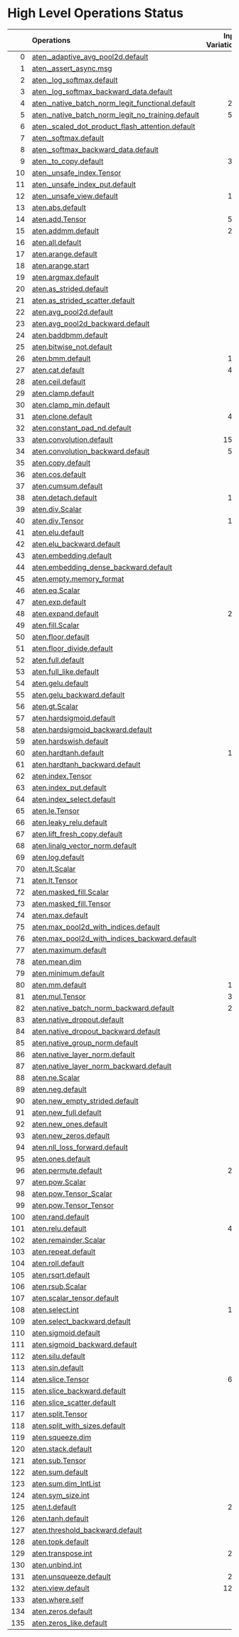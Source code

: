 # High Level Operations Status
|     | Operations                                                                                                           |   Input Variations |   Converted |   Removed |   Fallback | Completed   |   Score |
|----:|:---------------------------------------------------------------------------------------------------------------------|-------------------:|------------:|----------:|-----------:|:------------|--------:|
|   0 | [aten._adaptive_avg_pool2d.default](operations/aten._adaptive_avg_pool2d.default.md)                                 |                  1 |           0 |         1 |          0 | ✅          |    1    |
|   1 | [aten._assert_async.msg](operations/aten._assert_async.msg.md)                                                       |                  1 |           0 |         0 |          0 | ✘           |    0    |
|   2 | [aten._log_softmax.default](operations/aten._log_softmax.default.md)                                                 |                  2 |           1 |         0 |          0 | 🚧          |    0.5  |
|   3 | [aten._log_softmax_backward_data.default](operations/aten._log_softmax_backward_data.default.md)                     |                  1 |           0 |         0 |          0 | ✘           |    0    |
|   4 | [aten._native_batch_norm_legit_functional.default](operations/aten._native_batch_norm_legit_functional.default.md)   |                219 |           0 |         0 |          0 | ✘           |    0    |
|   5 | [aten._native_batch_norm_legit_no_training.default](operations/aten._native_batch_norm_legit_no_training.default.md) |                559 |         559 |         0 |          0 | ✅          |    1    |
|   6 | [aten._scaled_dot_product_flash_attention.default](operations/aten._scaled_dot_product_flash_attention.default.md)   |                 35 |           0 |         0 |          0 | ✘           |    0    |
|   7 | [aten._softmax.default](operations/aten._softmax.default.md)                                                         |                 76 |          51 |         0 |          0 | 🚧          |    0.67 |
|   8 | [aten._softmax_backward_data.default](operations/aten._softmax_backward_data.default.md)                             |                  8 |           0 |         0 |          0 | ✘           |    0    |
|   9 | [aten._to_copy.default](operations/aten._to_copy.default.md)                                                         |                328 |         124 |         3 |          0 | 🚧          |    0.39 |
|  10 | [aten._unsafe_index.Tensor](operations/aten._unsafe_index.Tensor.md)                                                 |                 37 |           0 |         0 |          0 | ✘           |    0    |
|  11 | [aten._unsafe_index_put.default](operations/aten._unsafe_index_put.default.md)                                       |                 18 |           0 |         0 |          0 | ✘           |    0    |
|  12 | [aten._unsafe_view.default](operations/aten._unsafe_view.default.md)                                                 |                133 |         129 |         0 |          0 | 🚧          |    0.97 |
|  13 | [aten.abs.default](operations/aten.abs.default.md)                                                                   |                  2 |           2 |         0 |          0 | ✅          |    1    |
|  14 | [aten.add.Tensor](operations/aten.add.Tensor.md)                                                                     |                594 |         460 |         1 |          0 | 🚧          |    0.78 |
|  15 | [aten.addmm.default](operations/aten.addmm.default.md)                                                               |                289 |         254 |         0 |          0 | 🚧          |    0.88 |
|  16 | [aten.all.default](operations/aten.all.default.md)                                                                   |                  1 |           0 |         0 |          0 | ✘           |    0    |
|  17 | [aten.arange.default](operations/aten.arange.default.md)                                                             |                 43 |           0 |         0 |          0 | ✘           |    0    |
|  18 | [aten.arange.start](operations/aten.arange.start.md)                                                                 |                 25 |           0 |         6 |          0 | 🚧          |    0.24 |
|  19 | [aten.argmax.default](operations/aten.argmax.default.md)                                                             |                  3 |           0 |         0 |          0 | ✘           |    0    |
|  20 | [aten.as_strided.default](operations/aten.as_strided.default.md)                                                     |                 20 |           0 |         0 |          0 | ✘           |    0    |
|  21 | [aten.as_strided_scatter.default](operations/aten.as_strided_scatter.default.md)                                     |                 12 |           0 |         0 |          0 | ✘           |    0    |
|  22 | [aten.avg_pool2d.default](operations/aten.avg_pool2d.default.md)                                                     |                 16 |           0 |         0 |          0 | ✘           |    0    |
|  23 | [aten.avg_pool2d_backward.default](operations/aten.avg_pool2d_backward.default.md)                                   |                  8 |           0 |         0 |          0 | ✘           |    0    |
|  24 | [aten.baddbmm.default](operations/aten.baddbmm.default.md)                                                           |                  3 |           3 |         0 |          0 | ✅          |    1    |
|  25 | [aten.bitwise_not.default](operations/aten.bitwise_not.default.md)                                                   |                  1 |           0 |         0 |          0 | ✘           |    0    |
|  26 | [aten.bmm.default](operations/aten.bmm.default.md)                                                                   |                163 |         113 |         0 |          0 | 🚧          |    0.69 |
|  27 | [aten.cat.default](operations/aten.cat.default.md)                                                                   |                420 |         360 |        11 |          0 | 🚧          |    0.88 |
|  28 | [aten.ceil.default](operations/aten.ceil.default.md)                                                                 |                 14 |           0 |         0 |          0 | ✘           |    0    |
|  29 | [aten.clamp.default](operations/aten.clamp.default.md)                                                               |                 54 |           4 |         0 |          0 | 🚧          |    0.07 |
|  30 | [aten.clamp_min.default](operations/aten.clamp_min.default.md)                                                       |                  9 |           0 |         0 |          0 | ✘           |    0    |
|  31 | [aten.clone.default](operations/aten.clone.default.md)                                                               |                433 |         361 |         0 |          0 | 🚧          |    0.83 |
|  32 | [aten.constant_pad_nd.default](operations/aten.constant_pad_nd.default.md)                                           |                 66 |          16 |         0 |          0 | 🚧          |    0.24 |
|  33 | [aten.convolution.default](operations/aten.convolution.default.md)                                                   |               1552 |        1407 |         0 |          0 | 🚧          |    0.91 |
|  34 | [aten.convolution_backward.default](operations/aten.convolution_backward.default.md)                                 |                570 |           0 |         0 |          0 | ✘           |    0    |
|  35 | [aten.copy.default](operations/aten.copy.default.md)                                                                 |                 12 |           0 |         0 |          0 | ✘           |    0    |
|  36 | [aten.cos.default](operations/aten.cos.default.md)                                                                   |                  3 |           3 |         0 |          0 | ✅          |    1    |
|  37 | [aten.cumsum.default](operations/aten.cumsum.default.md)                                                             |                 10 |           4 |         0 |          0 | 🚧          |    0.4  |
|  38 | [aten.detach.default](operations/aten.detach.default.md)                                                             |                120 |           0 |         0 |          0 | ✘           |    0    |
|  39 | [aten.div.Scalar](operations/aten.div.Scalar.md)                                                                     |                 22 |           0 |         0 |          0 | ✘           |    0    |
|  40 | [aten.div.Tensor](operations/aten.div.Tensor.md)                                                                     |                133 |          91 |         0 |          0 | 🚧          |    0.68 |
|  41 | [aten.elu.default](operations/aten.elu.default.md)                                                                   |                  1 |           1 |         0 |          0 | ✅          |    1    |
|  42 | [aten.elu_backward.default](operations/aten.elu_backward.default.md)                                                 |                  1 |           0 |         0 |          0 | ✘           |    0    |
|  43 | [aten.embedding.default](operations/aten.embedding.default.md)                                                       |                 76 |          53 |         2 |          0 | 🚧          |    0.72 |
|  44 | [aten.embedding_dense_backward.default](operations/aten.embedding_dense_backward.default.md)                         |                  3 |           0 |         0 |          0 | ✘           |    0    |
|  45 | [aten.empty.memory_format](operations/aten.empty.memory_format.md)                                                   |                  2 |           0 |         0 |          0 | ✘           |    0    |
|  46 | [aten.eq.Scalar](operations/aten.eq.Scalar.md)                                                                       |                 13 |          11 |         0 |          0 | 🚧          |    0.85 |
|  47 | [aten.exp.default](operations/aten.exp.default.md)                                                                   |                 13 |           9 |         0 |          0 | 🚧          |    0.69 |
|  48 | [aten.expand.default](operations/aten.expand.default.md)                                                             |                290 |          27 |       126 |          0 | 🚧          |    0.53 |
|  49 | [aten.fill.Scalar](operations/aten.fill.Scalar.md)                                                                   |                  7 |           0 |         0 |          0 | ✘           |    0    |
|  50 | [aten.floor.default](operations/aten.floor.default.md)                                                               |                  2 |           2 |         0 |          0 | ✅          |    1    |
|  51 | [aten.floor_divide.default](operations/aten.floor_divide.default.md)                                                 |                  1 |           0 |         0 |          0 | ✘           |    0    |
|  52 | [aten.full.default](operations/aten.full.default.md)                                                                 |                  7 |           1 |         1 |          0 | 🚧          |    0.29 |
|  53 | [aten.full_like.default](operations/aten.full_like.default.md)                                                       |                  6 |           0 |         0 |          0 | ✘           |    0    |
|  54 | [aten.gelu.default](operations/aten.gelu.default.md)                                                                 |                 54 |          47 |         0 |          0 | 🚧          |    0.87 |
|  55 | [aten.gelu_backward.default](operations/aten.gelu_backward.default.md)                                               |                 10 |           0 |         0 |          0 | ✘           |    0    |
|  56 | [aten.gt.Scalar](operations/aten.gt.Scalar.md)                                                                       |                  3 |           2 |         0 |          0 | 🚧          |    0.67 |
|  57 | [aten.hardsigmoid.default](operations/aten.hardsigmoid.default.md)                                                   |                 15 |          15 |         0 |          0 | ✅          |    1    |
|  58 | [aten.hardsigmoid_backward.default](operations/aten.hardsigmoid_backward.default.md)                                 |                  9 |           0 |         0 |          0 | ✘           |    0    |
|  59 | [aten.hardswish.default](operations/aten.hardswish.default.md)                                                       |                 27 |          27 |         0 |          0 | ✅          |    1    |
|  60 | [aten.hardtanh.default](operations/aten.hardtanh.default.md)                                                         |                112 |         112 |         0 |          0 | ✅          |    1    |
|  61 | [aten.hardtanh_backward.default](operations/aten.hardtanh_backward.default.md)                                       |                 93 |           0 |         0 |          0 | ✘           |    0    |
|  62 | [aten.index.Tensor](operations/aten.index.Tensor.md)                                                                 |                 23 |           0 |         0 |          0 | ✘           |    0    |
|  63 | [aten.index_put.default](operations/aten.index_put.default.md)                                                       |                  3 |           0 |         0 |          0 | ✘           |    0    |
|  64 | [aten.index_select.default](operations/aten.index_select.default.md)                                                 |                  1 |           0 |         0 |          0 | ✘           |    0    |
|  65 | [aten.le.Tensor](operations/aten.le.Tensor.md)                                                                       |                  1 |           0 |         0 |          0 | ✘           |    0    |
|  66 | [aten.leaky_relu.default](operations/aten.leaky_relu.default.md)                                                     |                 13 |          13 |         0 |          0 | ✅          |    1    |
|  67 | [aten.lift_fresh_copy.default](operations/aten.lift_fresh_copy.default.md)                                           |                  1 |           0 |         1 |          0 | ✅          |    1    |
|  68 | [aten.linalg_vector_norm.default](operations/aten.linalg_vector_norm.default.md)                                     |                 11 |           0 |         0 |          0 | ✘           |    0    |
|  69 | [aten.log.default](operations/aten.log.default.md)                                                                   |                  6 |           0 |         0 |          0 | ✘           |    0    |
|  70 | [aten.lt.Scalar](operations/aten.lt.Scalar.md)                                                                       |                  6 |           3 |         0 |          0 | 🚧          |    0.5  |
|  71 | [aten.lt.Tensor](operations/aten.lt.Tensor.md)                                                                       |                  1 |           0 |         0 |          0 | ✘           |    0    |
|  72 | [aten.masked_fill.Scalar](operations/aten.masked_fill.Scalar.md)                                                     |                 27 |          20 |         0 |          0 | 🚧          |    0.74 |
|  73 | [aten.masked_fill.Tensor](operations/aten.masked_fill.Tensor.md)                                                     |                  2 |           1 |         1 |          0 | ✅          |    1    |
|  74 | [aten.max.default](operations/aten.max.default.md)                                                                   |                  1 |           0 |         0 |          0 | ✘           |    0    |
|  75 | [aten.max_pool2d_with_indices.default](operations/aten.max_pool2d_with_indices.default.md)                           |                 45 |          25 |         0 |          0 | 🚧          |    0.56 |
|  76 | [aten.max_pool2d_with_indices_backward.default](operations/aten.max_pool2d_with_indices_backward.default.md)         |                 26 |           0 |         0 |          0 | ✘           |    0    |
|  77 | [aten.maximum.default](operations/aten.maximum.default.md)                                                           |                  4 |           0 |         1 |          0 | 🚧          |    0.25 |
|  78 | [aten.mean.dim](operations/aten.mean.dim.md)                                                                         |                 87 |          84 |         0 |          0 | 🚧          |    0.97 |
|  79 | [aten.minimum.default](operations/aten.minimum.default.md)                                                           |                  6 |           3 |         0 |          0 | 🚧          |    0.5  |
|  80 | [aten.mm.default](operations/aten.mm.default.md)                                                                     |                190 |         139 |         0 |          0 | 🚧          |    0.73 |
|  81 | [aten.mul.Tensor](operations/aten.mul.Tensor.md)                                                                     |                395 |         281 |         1 |          0 | 🚧          |    0.71 |
|  82 | [aten.native_batch_norm_backward.default](operations/aten.native_batch_norm_backward.default.md)                     |                219 |           0 |         0 |          0 | ✘           |    0    |
|  83 | [aten.native_dropout.default](operations/aten.native_dropout.default.md)                                             |                  1 |           0 |         0 |          0 | ✘           |    0    |
|  84 | [aten.native_dropout_backward.default](operations/aten.native_dropout_backward.default.md)                           |                  1 |           0 |         0 |          0 | ✘           |    0    |
|  85 | [aten.native_group_norm.default](operations/aten.native_group_norm.default.md)                                       |                 23 |           0 |         0 |          0 | ✘           |    0    |
|  86 | [aten.native_layer_norm.default](operations/aten.native_layer_norm.default.md)                                       |                 86 |          76 |         0 |          0 | 🚧          |    0.88 |
|  87 | [aten.native_layer_norm_backward.default](operations/aten.native_layer_norm_backward.default.md)                     |                 15 |           0 |         0 |          0 | ✘           |    0    |
|  88 | [aten.ne.Scalar](operations/aten.ne.Scalar.md)                                                                       |                  7 |           7 |         0 |          0 | ✅          |    1    |
|  89 | [aten.neg.default](operations/aten.neg.default.md)                                                                   |                  8 |           1 |         0 |          0 | 🚧          |    0.12 |
|  90 | [aten.new_empty_strided.default](operations/aten.new_empty_strided.default.md)                                       |                  6 |           0 |         0 |          0 | ✘           |    0    |
|  91 | [aten.new_full.default](operations/aten.new_full.default.md)                                                         |                  3 |           0 |         0 |          0 | ✘           |    0    |
|  92 | [aten.new_ones.default](operations/aten.new_ones.default.md)                                                         |                  6 |           0 |         0 |          0 | ✘           |    0    |
|  93 | [aten.new_zeros.default](operations/aten.new_zeros.default.md)                                                       |                 40 |           0 |         0 |          0 | ✘           |    0    |
|  94 | [aten.nll_loss_forward.default](operations/aten.nll_loss_forward.default.md)                                         |                  1 |           0 |         0 |          0 | ✘           |    0    |
|  95 | [aten.ones.default](operations/aten.ones.default.md)                                                                 |                  8 |           1 |         0 |          0 | 🚧          |    0.12 |
|  96 | [aten.permute.default](operations/aten.permute.default.md)                                                           |                254 |         147 |         0 |          0 | 🚧          |    0.58 |
|  97 | [aten.pow.Scalar](operations/aten.pow.Scalar.md)                                                                     |                  1 |           0 |         0 |          0 | ✘           |    0    |
|  98 | [aten.pow.Tensor_Scalar](operations/aten.pow.Tensor_Scalar.md)                                                       |                 21 |          13 |         0 |          0 | 🚧          |    0.62 |
|  99 | [aten.pow.Tensor_Tensor](operations/aten.pow.Tensor_Tensor.md)                                                       |                  1 |           0 |         1 |          0 | ✅          |    1    |
| 100 | [aten.rand.default](operations/aten.rand.default.md)                                                                 |                  1 |           0 |         0 |          0 | ✘           |    0    |
| 101 | [aten.relu.default](operations/aten.relu.default.md)                                                                 |                426 |         423 |         0 |          0 | 🚧          |    0.99 |
| 102 | [aten.remainder.Scalar](operations/aten.remainder.Scalar.md)                                                         |                  1 |           1 |         0 |          0 | ✅          |    1    |
| 103 | [aten.repeat.default](operations/aten.repeat.default.md)                                                             |                 13 |           8 |         2 |          0 | 🚧          |    0.77 |
| 104 | [aten.roll.default](operations/aten.roll.default.md)                                                                 |                 24 |           0 |         0 |          0 | ✘           |    0    |
| 105 | [aten.rsqrt.default](operations/aten.rsqrt.default.md)                                                               |                  9 |           8 |         0 |          0 | 🚧          |    0.89 |
| 106 | [aten.rsub.Scalar](operations/aten.rsub.Scalar.md)                                                                   |                 47 |          38 |         0 |          0 | 🚧          |    0.81 |
| 107 | [aten.scalar_tensor.default](operations/aten.scalar_tensor.default.md)                                               |                  1 |           0 |         0 |          0 | ✘           |    0    |
| 108 | [aten.select.int](operations/aten.select.int.md)                                                                     |                111 |          96 |         0 |          1 | 🚧          |    0.86 |
| 109 | [aten.select_backward.default](operations/aten.select_backward.default.md)                                           |                  2 |           0 |         0 |          0 | ✘           |    0    |
| 110 | [aten.sigmoid.default](operations/aten.sigmoid.default.md)                                                           |                 54 |          54 |         0 |          0 | ✅          |    1    |
| 111 | [aten.sigmoid_backward.default](operations/aten.sigmoid_backward.default.md)                                         |                 11 |           0 |         0 |          0 | ✘           |    0    |
| 112 | [aten.silu.default](operations/aten.silu.default.md)                                                                 |                 14 |           2 |         0 |          0 | 🚧          |    0.14 |
| 113 | [aten.sin.default](operations/aten.sin.default.md)                                                                   |                  2 |           2 |         0 |          0 | ✅          |    1    |
| 114 | [aten.slice.Tensor](operations/aten.slice.Tensor.md)                                                                 |                683 |         264 |       162 |          0 | 🚧          |    0.62 |
| 115 | [aten.slice_backward.default](operations/aten.slice_backward.default.md)                                             |                 41 |           0 |         0 |          0 | ✘           |    0    |
| 116 | [aten.slice_scatter.default](operations/aten.slice_scatter.default.md)                                               |                 18 |           0 |        18 |          0 | ✅          |    1    |
| 117 | [aten.split.Tensor](operations/aten.split.Tensor.md)                                                                 |                 16 |           3 |         0 |          0 | 🚧          |    0.19 |
| 118 | [aten.split_with_sizes.default](operations/aten.split_with_sizes.default.md)                                         |                  3 |           0 |         0 |          0 | ✘           |    0    |
| 119 | [aten.squeeze.dim](operations/aten.squeeze.dim.md)                                                                   |                 18 |          18 |         0 |          0 | ✅          |    1    |
| 120 | [aten.stack.default](operations/aten.stack.default.md)                                                               |                 29 |           0 |         0 |          0 | ✘           |    0    |
| 121 | [aten.sub.Tensor](operations/aten.sub.Tensor.md)                                                                     |                 80 |          54 |         0 |          0 | 🚧          |    0.68 |
| 122 | [aten.sum.default](operations/aten.sum.default.md)                                                                   |                  2 |           0 |         0 |          1 | ✘           |    0    |
| 123 | [aten.sum.dim_IntList](operations/aten.sum.dim_IntList.md)                                                           |                 54 |           0 |         0 |          0 | ✘           |    0    |
| 124 | [aten.sym_size.int](operations/aten.sym_size.int.md)                                                                 |                 28 |           0 |         0 |          0 | ✘           |    0    |
| 125 | [aten.t.default](operations/aten.t.default.md)                                                                       |                205 |         186 |         0 |          0 | 🚧          |    0.91 |
| 126 | [aten.tanh.default](operations/aten.tanh.default.md)                                                                 |                 16 |          11 |         0 |          0 | 🚧          |    0.69 |
| 127 | [aten.threshold_backward.default](operations/aten.threshold_backward.default.md)                                     |                 98 |           0 |         0 |          0 | ✘           |    0    |
| 128 | [aten.topk.default](operations/aten.topk.default.md)                                                                 |                  1 |           0 |         0 |          0 | ✘           |    0    |
| 129 | [aten.transpose.int](operations/aten.transpose.int.md)                                                               |                238 |         177 |         0 |          0 | 🚧          |    0.74 |
| 130 | [aten.unbind.int](operations/aten.unbind.int.md)                                                                     |                  3 |           0 |         0 |          0 | ✘           |    0    |
| 131 | [aten.unsqueeze.default](operations/aten.unsqueeze.default.md)                                                       |                205 |         145 |         4 |          0 | 🚧          |    0.73 |
| 132 | [aten.view.default](operations/aten.view.default.md)                                                                 |               1274 |        1050 |         0 |          0 | 🚧          |    0.82 |
| 133 | [aten.where.self](operations/aten.where.self.md)                                                                     |                 13 |           3 |         0 |          0 | 🚧          |    0.23 |
| 134 | [aten.zeros.default](operations/aten.zeros.default.md)                                                               |                 14 |           0 |         0 |          0 | ✘           |    0    |
| 135 | [aten.zeros_like.default](operations/aten.zeros_like.default.md)                                                     |                  7 |           0 |         0 |          0 | ✘           |    0    |

